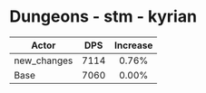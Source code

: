 # Dungeons - stm - kyrian
| Actor | DPS | Increase |
|---|:---:|:---:|
|new_changes|7114|0.76%|
|Base|7060|0.00%|
